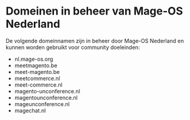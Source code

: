 # Domeinen in beheer van Mage-OS Nederland

De volgende domeinnamen zijn in beheer door Mage-OS Nederland en kunnen worden gebruikt voor community doeleinden:

- nl.mage-os.org
- meetmagento.be
- meet-magento.be
- meetcommerce.nl
- meet-commerce.nl
- magento-unconference.nl
- magentounconference.nl
- mageunconference.nl
- magechat.nl
